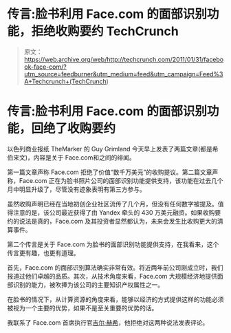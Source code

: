 # 传言:脸书利用 Face.com 的面部识别功能，拒绝收购要约 TechCrunch

> 原文：<https://web.archive.org/web/http://techcrunch.com/2011/01/31/facebook-face-com/?utm_source=feedburner&utm_medium=feed&utm_campaign=Feed%3A+Techcrunch+(TechCrunch>)

# 传言:脸书利用 Face.com 的面部识别功能，回绝了收购要约

以色列商业报纸 TheMarker 的 Guy Grimland 今天早上发表了两篇文章(都是希伯来文)，内容是关于 Face.com和之间的绯闻。

第一篇文章声称 Face.com 拒绝了价值“数千万美元”的收购提议。第二篇文章声称，Face.com 正在为脸书照片公司的面部识别功能提供支持，该功能在过去几个月中明显升级了，尽管没有迹象表明有第三方参与。

虽然收购声明已经在当地初创企业社区流传了几个月，但没有任何数字被提及。值得注意的是，该公司最近获得了由 Yandex 牵头的 430 万美元融资。如果收购要约的说法是真的，Face.com 及其投资者显然都认为，未来会发生比收购更大的清算事件。

第二个传言是关于 Face.com 为脸书的面部识别功能提供支持，在我看来，这个传言更有趣，也更有道理。

首先，Face.com 的面部识别算法确实非常有效。将近两年前公司刚成立时，我们报道过他们卓越的品质。其次，从技术角度来看，Face.com 大规模经济地提供面部识别的能力，被吹捧为该公司的主要知识产权属性之一。

在脸书的情况下，从计算资源的角度来看，能够以经济的方式提供这样的功能必须被视为一个主要的优势，如果不是至关重要的优势的话。

我联系了 Face.com 首席执行官[吉尔·赫希](https://web.archive.org/web/20230203001805/http://www.crunchbase.com/person/gil-hirsch)，他拒绝对这两种说法发表评论。